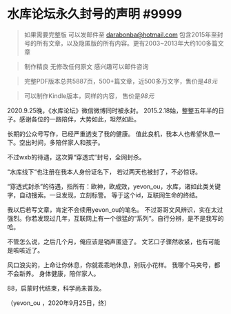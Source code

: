 # 水库论坛永久封号的声明 #9999

> 如果需要完整版 可以发邮件至 darabonba@hotmail.com 包含2015年至封号的所有文章，以及隐匿版的所有内容。更有2003~2013年大约100多篇文章

> 制作精良 无修改任何原文 感兴趣可以邮件咨询

> 完整PDF版本总共5887页，500+篇文章，近500多万文字，售价是*48元*

> 可以制作Kindle版本，同样的内容， 售价是*98元*


2020.9.25晚，《水库论坛》微信微博同时被永封。
2015.2.18始，整整五年半的日子。感谢各位的一路陪伴，大势如此，坦然如赴。

长期的公众号写作，已经严重透支了我的健康。
值此良机，我本人也希望休息一下。空出时间，多陪伴家人和孩子。

不过wxb的待遇，这次算“穿透式”封号，全网封杀。

“水库线下“也注册在我本人身份证名下，
若过两天也被封了，不必惊讶。

“穿透式封杀”的待遇，指所有：欧神，欧成效，yevon_ou，水库，诸如此类关键字，自动搜索。一旦发现，立刻标警。
等于这个id，互联网生命的终结。

我以后若写文章，肯定不会续用yevon_ou的笔名。
不过哥哥文风辨识，实在太过强烈。你若发现过几年，互联网上有一个很猛的“系列”。自行分辨，是不是我写的哈。

不管怎么说，之后几个月，俺应该是销声匿迹了。
文艺口子骤然收紧，也有可能是咳咳近了。

风口浪尖的，上命让你休息，你就乖乖地休息，别玩小花样。
我哪个马夹号，都不会新养。
身体健康，陪伴家人。

88，启蒙时代结束，科学尚未普及。

（yevon_ou ，2020年9月25日，终）
